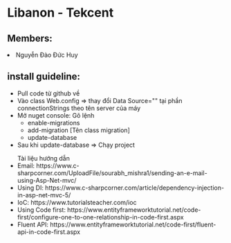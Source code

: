 # Libanon - Tekcent
## Members:
<li> Nguyễn Đào Đức Huy</li>

## install guideline:
<ul>
<li> Pull code từ github về </li>
<li> Vào class Web.config => thay đổi Data Source="" tại phần connectionStrings theo tên server của máy </li>
<li> Mở nuget console: Gõ lệnh 
  <ul>
    <li> enable-migrations</li>
  <li> add-migration [Tên class migration]</li>
  <li> update-database </li>
  </ul>
  </li>
  <li>Sau khi update-database => Chạy project</li>
</ul>
<ul> Tài liệu hướng dẫn
  <li>Email: https://www.c-sharpcorner.com/UploadFile/sourabh_mishra1/sending-an-e-mail-using-Asp-Net-mvc/
  </li>
  <li>Using DI: https://www.c-sharpcorner.com/article/dependency-injection-in-asp-net-mvc-5/
  </li>
  <li>IoC: https://www.tutorialsteacher.com/ioc
  </li>
  <li>Using Code first: https://www.entityframeworktutorial.net/code-first/configure-one-to-one-relationship-in-code-first.aspx
  </li>
  <li>Fluent API: https://www.entityframeworktutorial.net/code-first/fluent-api-in-code-first.aspx
  </li>
  </ul>

